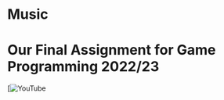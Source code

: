# Music
# Our Final Assignment for Game Programming 2022/23
[![YouTube](https://youtu.be/dQw4w9WgXcQ)
